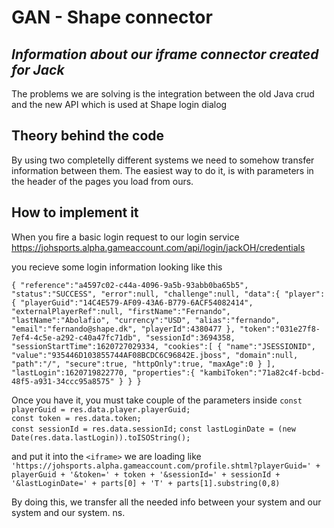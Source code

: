 # GAN - Shape connector
## _Information about our iframe connector created for Jack_

The problems we are solving is the integration between the old Java crud and the new API which is used at Shape login dialog

## Theory behind the code
By using two completelly different systems we need to somehow transfer information between them. The easiest way to do it, is with parameters in the header of the pages you load from ours.

## How to implement it
When you fire a basic login request to our login service
https://johsports.alpha.gameaccount.com/api/login/jackOH/credentials

you recieve some login information looking like this

`
{
   "reference":"a4597c02-c44a-4096-9a5b-93abb0ba65b5",
   "status":"SUCCESS",
   "error":null,
   "challenge":null,
   "data":{
      "player":{
         "playerGuid":"14C4E579-AF09-43A6-B779-6ACF54082414",
         "externalPlayerRef":null,
         "firstName":"Fernando",
         "lastName":"Abolafio",
         "currency":"USD",
         "alias":"fernando",
         "email":"fernando@shape.dk",
         "playerId":4380477
      },
      "token":"031e27f8-7ef4-4c5e-a292-c40a47fc71db",
      "sessionId":3694358,
      "sessionStartTime":1620727029334,
      "cookies":[
         {
            "name":"JSESSIONID",
            "value":"935446D103855744AF08BCDC6C96842E.jboss",
            "domain":null,
            "path":"/",
            "secure":true,
            "httpOnly":true,
            "maxAge":0
         }
      ],
      "lastLogin":1620719822770,
      "properties":{
         "kambiToken":"71a82c4f-bcbd-48f5-a931-34ccc95a8575"
      }
   }
}
`

Once you have it, you must take couple of the parameters inside
`const playerGuid = res.data.player.playerGuid;`\
`const token = res.data.token;`\
`const sessionId = res.data.sessionId;`
`const lastLoginDate = (new Date(res.data.lastLogin)).toISOString();`

and put it into the `<iframe>` we are loading like
`'https://johsports.alpha.gameaccount.com/profile.shtml?playerGuid=' + playerGuid + '&token=' + token + '&sessionId=' + sessionId + '&lastLoginDate=' + parts[0] + 'T' + parts[1].substring(0,8)`

By doing this, we transfer all the needed info between your system and our system and our system.
ns.
